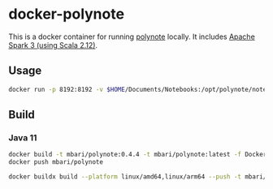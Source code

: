 # docker-polynote

This is a docker container for running [polynote](https://polynote.org/) locally. It includes [Apache Spark 3 (using Scala 2.12)](https://spark.apache.org/).

## Usage

```bash
docker run -p 8192:8192 -v $HOME/Documents/Notebooks:/opt/polynote/notebooks --name polynote mbari/polynote
```

## Build

### Java 11

```bash
docker build -t mbari/polynote:0.4.4 -t mbari/polynote:latest -f Dockerfile.jdk11 .
docker push mbari/polynote
```

```bash
docker buildx build --platform linux/amd64,linux/arm64 --push -t mbari/polynote:0.4.4 -t mbari/polynote:latest -f Dockerfile.jdk11 .
```
